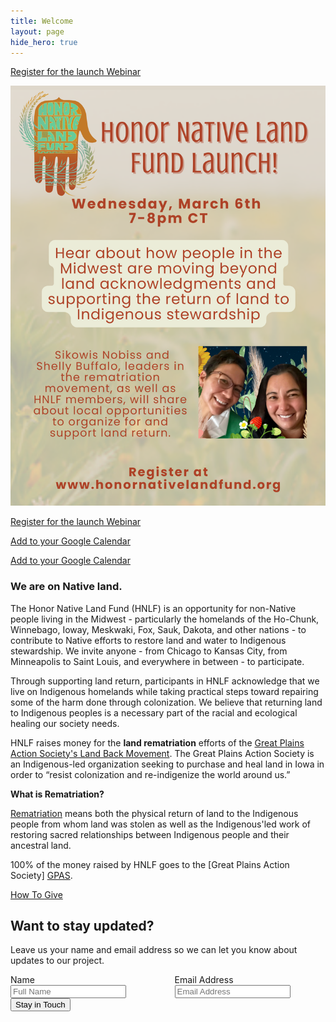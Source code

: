 ```yaml
---
title: Welcome
layout: page
hide_hero: true
---
```


<div class="block">
  <p></p>
  <a class="button is-info" href="https://forms.gle/zT4szwbes5rL51vD6">Register for the launch Webinar</a>
</div>

![Webinar Poster](/images/HNLFPosterPFI24.png)

<div class="block">
  <p></p>
  <a class="button is-info" href="https://forms.gle/zT4szwbes5rL51vD6">Register for the launch Webinar</a>
</div>

<div class="block">
  <p></p>
  <a class="button is-info" href="https://calendar.google.com/calendar/u/0/r/eventedit/copy/NnNtYjhzY2Q4MTc0aGtqcmhuYWFnZnRkNjIgaG9ub3JuYXRpdmVsYW5kZnVuZEBt/Y2Rib2VrZUBnbWFpbC5jb20">Add to your Google Calendar</a>
</div>

[Add to your Google Calendar](https://calendar.google.com/calendar/u/0/r/eventedit/copy/NnNtYjhzY2Q4MTc0aGtqcmhuYWFnZnRkNjIgaG9ub3JuYXRpdmVsYW5kZnVuZEBt/Y2Rib2VrZUBnbWFpbC5jb20)

### We are on Native land. 

The Honor Native Land Fund (HNLF) is an opportunity for non-Native people living in the Midwest - particularly the homelands of the Ho-Chunk, Winnebago, Ioway, Meskwaki, Fox, Sauk, Dakota, and other nations - to contribute to Native efforts to restore land and water to Indigenous stewardship. We invite anyone - from Chicago to Kansas City, from Minneapolis to Saint Louis, and everywhere in between - to participate. 

Through supporting land return, participants in HNLF acknowledge that we live on Indigenous homelands while taking practical steps toward repairing some of the harm done through colonization. We believe that returning land to Indigenous peoples is a necessary part of the racial and ecological healing our society needs.  

HNLF raises money for the **land rematriation** efforts of the [Great Plains Action Society's Land Back Movement][LB]. The Great Plains Action Society is an Indigenous-led organization seeking to purchase and heal land in Iowa in order to “resist colonization and re-indigenize the world around us.”

**What is Rematriation?**

[Rematriation][ST] means both the physical return of land to the Indigenous people from whom land was stolen as well as the Indigenous'led work of restoring sacred relationships between Indigenous people and their ancestral land. 

100% of the money raised by HNLF goes to the [Great Plains Action Society] [GPAS].

<div class="block">
  <a class="button is-info" href="/giving">How To Give</a>
</div>

<div class="container">
  <h2>Want to stay updated?</h2>
  <p>Leave us your name and email address so we can let you know about updates to our project. </p>
  <form action="https://formsubmit.co/215bf59e2c8cf519a7c116544d893c1d" method="POST">
    <div class="box">
      <div class="columns">
        <div class="column is-one-quarter">
          <label class="label">Name</label>
          <div class="columns">
            <div class="column">
              <input type="text" name="name" class="form-control" placeholder="Full Name" required>
            </div>
          </div>
        </div>
        <div class="column is-one-quarter">
          <label class="label">Email Address</label>
          <div class="columns">
            <div class="column">
              <input type="email" name="email" class="form-control" placeholder="Email Address" required>
            </div>
          </div>
        </div>
      </div>
      <button type="submit" class="button is-normal is-dark">Stay in Touch</button>
    </div>
  </form>
  <div></div>
</div>

[GPAS]: https://www.greatplainsaction.org/
[LB]: https://secure.actblue.com/donate/rematriatenow?refcode=hnlf
[ST]: https://sogoreate-landtrust.org/slt_resources/rematriation-resource-guide/
